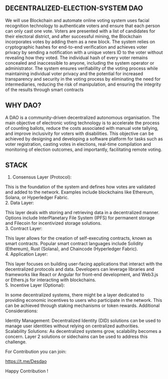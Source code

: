 ## DECENTRALIZED-ELECTION-SYSTEM DAO
We will use Blockchain and automate online voting system uses facial recognition 
technology to authenticate voters and ensure that each person can only cast one vote. 
Voters are presented with a list of candidates for their electoral district, and after successful 
mining, the Blockchain incorporates votes by adding them as a new block. The system 
relies on cryptographic hashes for end-to-end verification and achieves voter privacy by 
sending a notification with a unique voters ID to the voter without revealing how they 
voted. The individual hash of every voter remains concealed and inaccessible to anyone, 
including the system operator or administrator. The system ensures verifiability of the 
voting process while maintaining individual voter privacy and the potential 
for increased transparency and security in the voting process by eliminating the need for 
intermediaries, reducing the risk of manipulation, and ensuring the integrity of the results 
through smart contracts


## WHY DAO?
A DAO is a community-driven decentralized autonomous organisation.
The main objective of electronic voting technology is to accelerate the process of counting 
ballots, reduce the costs associated with manual vote tallying, and improve inclusivity for 
voters with disabilities. This objective can be achieved by designing and developing a 
software platform for tasks such as voter registration, casting votes in elections, real-time 
compilation and monitoring of election outcomes, and importantly, facilitating remote voting.


## STACK 

1. Consensus Layer (Protocol):

This is the foundation of the system and defines how votes are validated and added to the network. Examples include blockchains like Ethereum, Solana, or Hyperledger Fabric. </br>
2. Data Layer:</br>

This layer deals with storing and retrieving data in a decentralized manner. Options include InterPlanetary File System (IPFS) for permanent storage and Filecoin for incentivized storage solutions.</br>
3. Contract Layer:</br>

This layer allows for the creation of self-executing contracts, known as smart contracts. Popular smart contract languages include Solidity (Ethereum), Rust (Solana), and Chaincode (Hyperledger Fabric).</br>
4. Application Layer:</br>

This layer focuses on building user-facing applications that interact with the decentralized protocols and data. Developers can leverage libraries and frameworks like React or Angular for front-end development, and Web3.js or Ethers.js for interacting with blockchains.</br>
5. Incentive Layer (Optional):</br>

In some decentralized systems, there might be a layer dedicated to providing economic incentives to users who participate in the network. This can be achieved through staking mechanisms or token rewards.
Additional Considerations:</br>

Identity Management: Decentralized Identity (DID) solutions can be used to manage user identities without relying on centralized authorities.</br>
Scalability Solutions: As decentralized systems grow, scalability becomes a concern. Layer 2 solutions or sidechains can be used to address this challenge.


For Contribution you can join:

https://t.me/Desdao

Happy Contribution !

